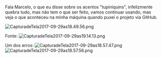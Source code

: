Fala Marcelo, o que eu disse sobre os acentos "tupiniquins", infelizmente quebra tudo, mas não tem o que ser feito, vamos continuar usando, mas veja o que aconteceu na minha máquina quando puxei o projeto via GitHub.

![CapturadeTela2017-09-29as18.49.56.png](http://ap.imagensbrasil.org/images/2017/09/29/CapturadeTela2017-09-29as18.49.56.png)

Fonte:
![CapturadeTela2017-09-29as19.14.13.png](http://ap.imagensbrasil.org/images/2017/09/29/CapturadeTela2017-09-29as19.14.13.png)

Um dos erros:
![CapturadeTela2017-09-29as18.57.47.png](http://ap.imagensbrasil.org/images/2017/09/29/CapturadeTela2017-09-29as18.57.47.png)
![CapturadeTela2017-09-29as18.57.56.png](http://ap.imagensbrasil.org/images/2017/09/29/CapturadeTela2017-09-29as18.57.56.png)
